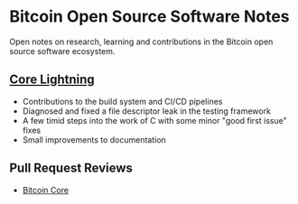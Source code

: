 # Bitcoin Open Source Software Notes

Open notes on research, learning and contributions in the Bitcoin open source software ecosystem.

## [Core Lightning](https://github.com/ElementsProject/lightning/pulls?q=is%3Apr+author%3As373nZ)

- Contributions to the build system and CI/CD pipelines
- Diagnosed and fixed a file descriptor leak in the testing framework
- A few timid steps into the work of C with some minor "good first issue" fixes
- Small improvements to documentation

## Pull Request Reviews

- [Bitcoin Core](pull-requests/bitcoin)
